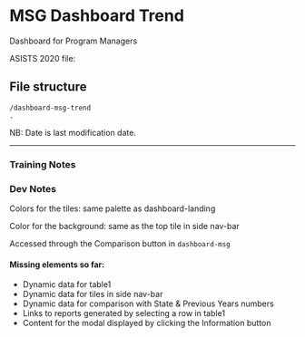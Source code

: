 # MSG Dashboard Trend

Dashboard for Program Managers

ASISTS 2020 file:

## File structure

```
/dashboard-msg-trend
.

```

NB: Date is last modification date.

---

### Training Notes

### Dev Notes

Colors for the tiles: same palette as dashboard-landing

Color for the background: same as the top tile in side nav-bar

Accessed through the Comparison button in `dashboard-msg`

#### Missing elements so far:

- Dynamic data for table1
- Dynamic data for tiles in side nav-bar
- Dynamic data for comparison with State & Previous Years numbers
- Links to reports generated by selecting a row in table1
- Content for the modal displayed by clicking the Information button
